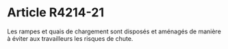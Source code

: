 # Article R4214-21

  
Les rampes et quais de chargement sont disposés et aménagés de manière à éviter aux travailleurs les risques de chute.